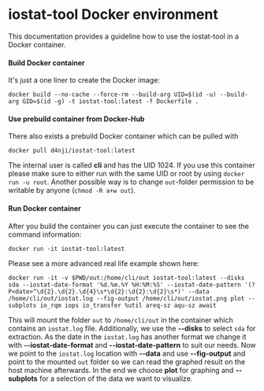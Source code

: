 # iostat-tool Docker environment
This documentation provides a guideline how to use the iostat-tool in a Docker container.

#### Build Docker container
It's just a one liner to create the Docker image:

`docker build --no-cache --force-rm --build-arg UID=$(id -u) --build-arg GID=$(id -g) -t iostat-tool:latest -f Dockerfile .`

#### Use prebuild container from Docker-Hub
There also exists a prebuild Docker container which can be pulled with

`docker pull d4nji/iostat-tool:latest`

The internal user is called **cli** and has the UID 1024. If you use this container please make sure to either run with the same UID or root by using `docker run -u root`.
Another possible way is to change `out`-folder permission to be writable by anyone (`chmod -R a+w out`).

#### Run Docker container
After you build the container you can just execute the container to see the command information:

`docker run -it iostat-tool:latest`

Please see a more advanced real life example shown here:

`docker run -it -v $PWD/out:/home/cli/out iostat-tool:latest --disks sda --iostat-date-format '%d.%m.%Y %H:%M:%S' --iostat-date-pattern '(?P<date>^\d{2}.\d{2}.\d{4}\s*\d{2}:\d{2}:\d{2}\s*)' --data /home/cli/out/iostat.log --fig-output /home/cli/out/iostat.png plot --subplots io_rqm iops io_transfer %util areq-sz aqu-sz await`

This will mount the folder `out` to `/home/cli/out` in the container which contains an `iostat.log` file.
Additionally, we use the **--disks** to select `sda` for extraction. As the date in the `iostat.log` has another format we change it with **--iostat-date-format**
and **--iostat-date-pattern** to suit our needs. Now we point to the `iostat.log` location with **--data** and use **--fig-output** and point to the mounted `out` folder so we can
read the graphed result on the host machine afterwards. In the end we choose **plot** for graphing and **--subplots** for a selection of the data we want to visualize.
